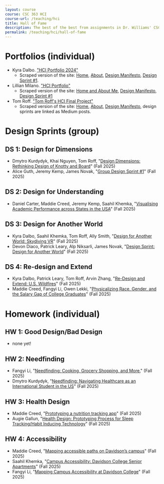 ```yaml
---
layout: course
course: CSC 363 HCI
course-url: /teaching/hci
title: Hall of Fame
description: The best of the best from assignments in Dr. Williams' CSC 363 class
permalink: /teaching/hci/hall-of-fame
---
```

# Portfolios (individual)
* Kyra Dalbo. ["HCI Portfolio 2024"](https://kyradalbo.dcreate.domains/)
    * Scraped version of the site: [Home](./examples/portfolios/kyra-home.html), [About](./examples/portfolios/kyra-about.html), [Design Manifesto](./examples/portfolios/kyra-manifesto.html), [Design Sprint #1](./examples/portfolios/kyra-DS1.html).
* Lillian Milano. ["HCI Portfolio"](https://limilano.github.io/hci-final-portfolio/index.html)
    * Scraped version of the site: [Home and About Me](./examples/portfolios/lillian-home.pdf), [Design Manifesto](./examples/portfolios/lillian-manifesto.pdf), [Design Sprint #1](./examples/portfolios/lillian-DS1.pdf)
* Tom Roff. ["Tom Roff's HCI Final Project"](https://tomroff.dcreate.domains/csc363Final/website/index.html)
    * Scraped version of the site: [Home](./examples/portfolios/tom-home.pdf), [About](./examples/portfolios/tom-about.pdf), [Design Manifesto](./examples/portfolios/tom-manifesto.pdf), design sprints are linked as Medium posts.

# Design Sprints (group)
## DS 1: Design for Dimensions
* Dmytro Kurdydyk, Khai Nguyen, Tom Roff, "[Design Dimensions: Rethinking Design of Knotty and Board](https://medium.com/@hci_enjoyer/design-dimensions-rethinking-design-of-knotty-and-board-53d126b02b16)" (Fall 2025)
* Alice Guth, Jeremy Kemp, James Novak, "[Group Design Sprint #1](https://medium.com/@janovak_41470/group-design-sprint-1-e0370732d15c)" (Fall 2025)

## DS 2: Design for Understanding
*  Daniel Carter, Maddie Creed, Jeremy Kemp, Saahil Khemka, "[Visualising Academic Performance across States in the USA](https://medium.com/@jekemp_72731/visualising-academic-performance-across-states-in-the-usa-0a1da0a2c2ab)" (Fall 2025)

## DS 3: Design for Another World
* Kyra Dalbo, Saahil Khemka, Tom Roff, Ally Smith, "[Design for Another World: Skydiving VR](https://medium.com/@kydalbo/design-for-another-world-skydiving-vr-047113b53b06)" (Fall 2025)
* Devon Diaco, Patrick Leary, Alp Niksarli, James Novak, "[Design Sprint: Design for Another World](https://medium.com/@pleary03/design-sprint-design-for-another-world-a1330e58e521)" (Fall 2025)

## DS 4: Re-design and Extend
* Kyra Dalbo, Patrick Leary, Tom Roff, Arvin Zhang, "[Re-Design and Extend: U.S. Wildfires](https://medium.com/@kydalbo/re-design-and-extend-u-s-wildfires-c3a18a50d6ea)" (Fall 2025)
* Maddie Creed, Fangyi Li, Owen Lekki, "[Physicalizing Race, Gender, and the Salary Gap of College Graduates](https://medium.com/@macreed/physicalizing-race-gender-and-the-salary-gap-of-college-graduates-a40fb457dd48)" (Fall 2025)

# Homework (individual)
## HW 1: Good Design/Bad Design
* none yet!

## HW 2: Needfinding
* Fangyi Li, "[Needfinding: Cooking, Grocery Shopping, and More.](https://medium.com/@fali_9203/needfinding-cooking-grocery-shopping-and-more-7a15022e5aa0)" (Fall 2025)
* Dmytro Kurdydyk, "[Needfinding: Navigating Healthcare as an International Student in the US](https://medium.com/@hci_enjoyer/needfinding-navigating-healthcare-as-an-international-student-in-the-us-95941d0f81a9)" (Fall 2025)


## HW 3: Health Design
* Maddie Creed, "[Prototyping a nutrition tracking app](https://medium.com/@macreed/prototyping-a-nutrition-tracking-app-3a826f50c1a5)" (Fall 2025)
* Augie Gallun, "[Health Design: Prototyping Process for Sleep Tracking/Habit Inducing Technology](https://medium.com/@augallun/health-design-prototyping-process-for-sleep-tracking-habit-inducing-technology-3d47d7991a32)" (Fall 2025)


## HW 4: Accessibility
* Maddie Creed, "[Mapping accessible paths on Davidson’s campus](https://medium.com/@macreed/mapping-accessible-paths-on-davidsons-campus-bcce6fc73dc7)" (Fall 2025)
* Saahil Khemka, "[Campus Accessibility: Davidson College Senior Apartments](https://medium.com/@sakhemka/campus-accessibility-davidson-college-senior-apartments-d2b003e35ba7)" (Fall 2025)
* Fangyi Li, "[Mapping Campus Accessibility at Davidson College](https://medium.com/@fali_9203/mapping-campus-accessibility-at-davidson-college-1b014eaee558)" (Fall 2025)
